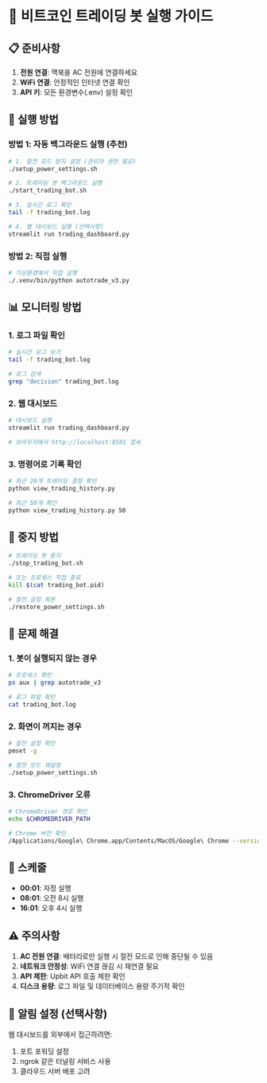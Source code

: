 # 🚀 비트코인 트레이딩 봇 실행 가이드

## 📋 준비사항

1. **전원 연결**: 맥북을 AC 전원에 연결하세요
2. **WiFi 연결**: 안정적인 인터넷 연결 확인
3. **API 키**: 모든 환경변수(.env) 설정 확인

## 🚀 실행 방법

### 방법 1: 자동 백그라운드 실행 (추천)

```bash
# 1. 절전 모드 방지 설정 (관리자 권한 필요)
./setup_power_settings.sh

# 2. 트레이딩 봇 백그라운드 실행
./start_trading_bot.sh

# 3. 실시간 로그 확인
tail -f trading_bot.log

# 4. 웹 대시보드 실행 (선택사항)
streamlit run trading_dashboard.py
```

### 방법 2: 직접 실행

```bash
# 가상환경에서 직접 실행
./.venv/bin/python autotrade_v3.py
```

## 📊 모니터링 방법

### 1. 로그 파일 확인
```bash
# 실시간 로그 보기
tail -f trading_bot.log

# 로그 검색
grep "decision" trading_bot.log
```

### 2. 웹 대시보드
```bash
# 대시보드 실행
streamlit run trading_dashboard.py

# 브라우저에서 http://localhost:8501 접속
```

### 3. 명령어로 기록 확인
```bash
# 최근 20개 트레이딩 결정 확인
python view_trading_history.py

# 최근 50개 확인
python view_trading_history.py 50
```

## 🛑 중지 방법

```bash
# 트레이딩 봇 중지
./stop_trading_bot.sh

# 또는 프로세스 직접 종료
kill $(cat trading_bot.pid)

# 절전 설정 복원
./restore_power_settings.sh
```

## 🔧 문제 해결

### 1. 봇이 실행되지 않는 경우
```bash
# 프로세스 확인
ps aux | grep autotrade_v3

# 로그 파일 확인
cat trading_bot.log
```

### 2. 화면이 꺼지는 경우
```bash
# 절전 설정 확인
pmset -g

# 절전 모드 재설정
./setup_power_settings.sh
```

### 3. ChromeDriver 오류
```bash
# ChromeDriver 경로 확인
echo $CHROMEDRIVER_PATH

# Chrome 버전 확인
/Applications/Google\ Chrome.app/Contents/MacOS/Google\ Chrome --version
```

## 📅 스케줄

- **00:01**: 자정 실행
- **08:01**: 오전 8시 실행  
- **16:01**: 오후 4시 실행

## ⚠️ 주의사항

1. **AC 전원 연결**: 배터리로만 실행 시 절전 모드로 인해 중단될 수 있음
2. **네트워크 안정성**: WiFi 연결 끊김 시 재연결 필요
3. **API 제한**: Upbit API 호출 제한 확인
4. **디스크 용량**: 로그 파일 및 데이터베이스 용량 주기적 확인

## 📱 알림 설정 (선택사항)

웹 대시보드를 외부에서 접근하려면:
1. 포트 포워딩 설정
2. ngrok 같은 터널링 서비스 사용
3. 클라우드 서버 배포 고려

